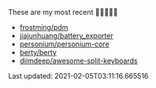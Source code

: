 These are my most recent 🌟🌟🌟🌟🌟

* [frostming/pdm](https://github.com/frostming/pdm)
* [jiajunhuang/battery_exporter](https://github.com/jiajunhuang/battery_exporter)
* [personium/personium-core](https://github.com/personium/personium-core)
* [berty/berty](https://github.com/berty/berty)
* [diimdeep/awesome-split-keyboards](https://github.com/diimdeep/awesome-split-keyboards)

Last updated: 2021-02-05T03:11:16.665516
